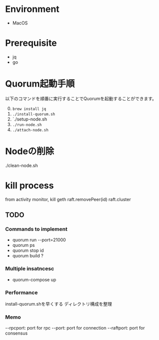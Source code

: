 # Environment

- MacOS

# Prerequisite

- jq
- go

# Quorum起動手順

以下のコマンドを順番に実行することでQuorumを起動することができます。

0. `brew install jq`
1. `./install-quorum.sh`
2. `./setup-node.sh
3. `./run-node.sh`
4. `./attach-node.sh`

# Nodeの削除

./clean-node.sh

# kill process

from activity monitor, kill geth raft.removePeer(id)
raft.cluster

## TODO

### Commands to implement

- quorum run --port=21000
- quorum ps
- quorum stop id
- quorum build ?

### Multiple insatncesc

- quorum-compose up

### Performance

install-quorum.shを早くする ディレクトリ構成を整理


### Memo
--rpcport: port for rpc
--port: port for connection
--raftport: port for consensus
